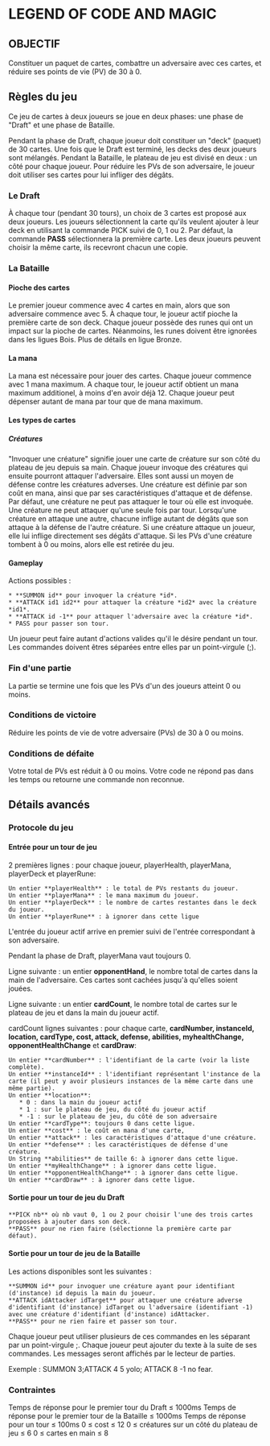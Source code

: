 # LEGEND OF CODE AND MAGIC

## OBJECTIF

Constituer un paquet de cartes, combattre un adversaire avec ces cartes, et réduire ses points de vie (PV) de 30 à 0.

## Règles du jeu

Ce jeu de cartes à deux joueurs se joue en deux phases: une phase de "Draft" et une phase de Bataille.

Pendant la phase de Draft, chaque joueur doit constituer un "deck" (paquet) de 30 cartes.
Une fois que le Draft est terminé, les decks des deux joueurs sont mélangés.
Pendant la Bataille, le plateau de jeu est divisé en deux : un côté pour chaque joueur.
Pour réduire les PVs de son adversaire, le joueur doit utiliser ses cartes pour lui infliger des dégâts.

### Le Draft

À chaque tour (pendant 30 tours), un choix de 3 cartes est proposé aux deux joueurs. Les joueurs sélectionnent la carte qu'ils veulent ajouter à leur deck en utilisant la commande PICK suivi de 0, 1 ou 2.
Par défaut, la commande **PASS** sélectionnera la première carte.
Les deux joueurs peuvent choisir la même carte, ils recevront chacun une copie.

### La Bataille

#### Pioche des cartes

Le premier joueur commence avec 4 cartes en main, alors que son adversaire commence avec 5.
À chaque tour, le joueur actif pioche la première carte de son deck.
Chaque joueur possède des runes qui ont un impact sur la pioche de cartes.
Néanmoins, les runes doivent être ignorées dans les ligues Bois. Plus de détails en ligue Bronze.

#### La mana

La mana est nécessaire pour jouer des cartes.
Chaque joueur commence avec 1 mana maximum.
A chaque tour, le joueur actif obtient un mana maximum additionel, à moins d'en avoir déjà 12.
Chaque joueur peut dépenser autant de mana par tour que de mana maximum.

#### Les types de cartes

##### Créatures

"Invoquer une créature" signifie jouer une carte de créature sur son côté du plateau de jeu depuis sa main. Chaque joueur invoque des créatures qui ensuite pourront attaquer l'adversaire. Elles sont aussi un moyen de défense contre les créatures adverses.
Une créature est définie par son coût en mana, ainsi que par ses caractéristiques d'attaque et de défense.
Par défaut, une créature ne peut pas attaquer le tour où elle est invoquée.
Une créature ne peut attaquer qu'une seule fois par tour.
Lorsqu'une créature en attaque une autre, chacune inflige autant de dégâts que son attaque à la défense de l'autre créature. Si une créature attaque un joueur, elle lui inflige directement ses dégâts d'attaque.
Si les PVs d'une créature tombent à 0 ou moins, alors elle est retirée du jeu.

#### Gameplay

Actions possibles :

    * **SUMMON id** pour invoquer la créature *id*.
    * **ATTACK id1 id2** pour attaquer la créature *id2* avec la créature *id1*.
    * **ATTACK id -1** pour attaquer l'adversaire avec la créature *id*.
    * PASS pour passer son tour.

Un joueur peut faire autant d'actions valides qu'il le désire pendant un tour. Les commandes doivent êtres séparées entre elles par un point-virgule (;).

### Fin d'une partie

La partie se termine une fois que les PVs d'un des joueurs atteint 0 ou moins.

### Conditions de victoire

Réduire les points de vie de votre adversaire (PVs) de 30 à 0 ou moins.

### Conditions de défaite

Votre total de PVs est réduit à 0 ou moins.
Votre code ne répond pas dans les temps ou retourne une commande non reconnue.

## Détails avancés

### Protocole du jeu

#### Entrée pour un tour de jeu

2 premières lignes : pour chaque joueur, playerHealth, playerMana, playerDeck et playerRune:

    Un entier **playerHealth** : le total de PVs restants du joueur.
    Un entier **playerMana** : le mana maximum du joueur.
    Un entier **playerDeck** : le nombre de cartes restantes dans le deck du joueur.
    Un entier **playerRune** : à ignorer dans cette ligue

L'entrée du joueur actif arrive en premier suivi de l'entrée correspondant à son adversaire.

Pendant la phase de Draft, playerMana vaut toujours 0.

Ligne suivante : un entier **opponentHand**, le nombre total de cartes dans la main de l'adversaire. Ces cartes sont cachées jusqu'à qu'elles soient jouées.

Ligne suivante : un entier **cardCount**, le nombre total de cartes sur le plateau de jeu et dans la main du joueur actif.

cardCount lignes suivantes : pour chaque carte, **cardNumber, instanceId, location, cardType, cost, attack, defense, abilities, myhealthChange, opponentHealthChange** et **cardDraw**:

    Un entier **cardNumber** : l'identifiant de la carte (voir la liste complète).
    Un entier **instanceId** : l'identifiant représentant l'instance de la carte (il peut y avoir plusieurs instances de la même carte dans une même partie).
    Un entier **location**:
       * 0 : dans la main du joueur actif
       * 1 : sur le plateau de jeu, du côté du joueur actif
       * -1 : sur le plateau de jeu, du côté de son adversaire
    Un entier **cardType**: toujours 0 dans cette ligue.
    Un entier **cost** : le coût en mana d'une carte,
    Un entier **attack** : les caractéristiques d'attaque d'une créature.
    Un entier **defense** : les caractéristiques de défense d'une créature.
    Un String **abilities** de taille 6: à ignorer dans cette ligue.
    Un entier **myHealthChange** : à ignorer dans cette ligue.
    Un entier **opponentHealthChange** : à ignorer dans cette ligue.
    Un entier **cardDraw** : à ignorer dans cette ligue.

#### Sortie pour un tour de jeu du Draft

    **PICK nb** où nb vaut 0, 1 ou 2 pour choisir l'une des trois cartes proposées à ajouter dans son deck.
    **PASS** pour ne rien faire (sélectionne la première carte par défaut).

#### Sortie pour un tour de jeu de la Bataille

Les actions disponibles sont les suivantes :

    **SUMMON id** pour invoquer une créature ayant pour identifiant (d'instance) id depuis la main du joueur.
    **ATTACK idAttacker idTarget** pour attaquer une créature adverse d'identifiant (d'instance) idTarget ou l'adversaire (identifiant -1) avec une créature d'identifiant (d'instance) idAttacker.
    **PASS** pour ne rien faire et passer son tour.

Chaque joueur peut utiliser plusieurs de ces commandes en les séparant par un point-virgule ;.
Chaque joueur peut ajouter du texte à la suite de ses commandes. Les messages seront affichés par le lecteur de parties.

Exemple : SUMMON 3;ATTACK 4 5 yolo; ATTACK 8 -1 no fear.

### Contraintes

Temps de réponse pour le premier tour du Draft ≤ 1000ms
Temps de réponse pour le premier tour de la Bataille ≤ 1000ms
Temps de réponse pour un tour ≤ 100ms
0 ≤ cost ≤ 12
0 ≤ créatures sur un côté du plateau de jeu ≤ 6
0 ≤ cartes en main ≤ 8